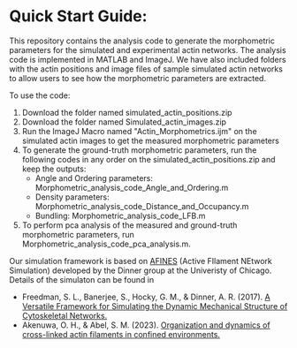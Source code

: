 # Quick Start Guide:

This repository contains the analysis code to generate the morphometric parameters for the simulated and experimental actin networks. The analysis code is implemented in MATLAB and ImageJ.
We have also included folders with the actin positions and image files of sample simulated actin networks to allow users to see how the morphometric parameters are extracted.

To use the code:
1. Download the folder named simulated_actin_positions.zip
2. Download the folder named Simulated_actin_images.zip
3. Run the ImageJ Macro named "Actin_Morphometrics.ijm" on the simulated actin images to get the measured morphometric parameters
4. To generate the ground-truth morphometric parameters, run the following codes in any order on the simulated_actin_positions.zip and keep the outputs:
	- Angle and Ordering parameters: Morphometric_analysis_code_Angle_and_Ordering.m
	* Density parameters: Morphometric_analysis_code_Distance_and_Occupancy.m
	+ Bundling: Morphometric_analysis_code_LFB.m
5. To perform pca analysis of the measured and ground-truth morphometric parameters, run Morphometric_analysis_code_pca_analysis.m.


Our simulation framework is based on [AFINES](https://github.com/Simfreed/AFINES.git) (Active FIlament NEtwork Simulation) developed by the Dinner group at the Univeristy of Chicago.
Details of the simulaton can be found in 
* Freedman, S. L., Banerjee, S., Hocky, G. M., & Dinner, A. R. (2017). [A Versatile Framework for Simulating the Dynamic Mechanical Structure of Cytoskeletal Networks.](https://doi.org/10.1016/j.bpj.2017.06.003)
* Akenuwa, O. H., & Abel, S. M. (2023). [Organization and dynamics of cross-linked actin filaments in confined environments.](https://doi.org/10.1016/j.bpj.2022.11.2944)

